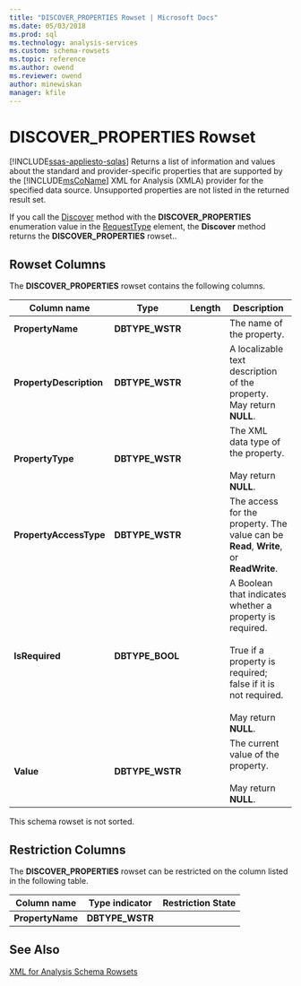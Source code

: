 ```yaml
---
title: "DISCOVER_PROPERTIES Rowset | Microsoft Docs"
ms.date: 05/03/2018
ms.prod: sql
ms.technology: analysis-services
ms.custom: schema-rowsets
ms.topic: reference
ms.author: owend
ms.reviewer: owend
author: minewiskan
manager: kfile
---
```

# DISCOVER_PROPERTIES Rowset
[!INCLUDE[ssas-appliesto-sqlas](../../../includes/ssas-appliesto-sqlas.md)]
  Returns a list of information and values about the standard and provider-specific properties that are supported by the [!INCLUDE[msCoName](../../../includes/msconame-md.md)] XML for Analysis (XMLA) provider for the specified data source. Unsupported properties are not listed in the returned result set.  
  
 If you call the [Discover](../../../analysis-services/xmla/xml-elements-methods-discover.md) method with the **DISCOVER_PROPERTIES** enumeration value in the [RequestType](../../../analysis-services/xmla/xml-elements-properties/requesttype-element-xmla.md) element, the **Discover** method returns the **DISCOVER_PROPERTIES** rowset..  
  
## Rowset Columns  
 The **DISCOVER_PROPERTIES** rowset contains the following columns.  
  
|Column name|Type|Length|Description|  
|-----------------|----------|------------|-----------------|  
|**PropertyName**|**DBTYPE_WSTR**||The name of the property.|  
|**PropertyDescription**|**DBTYPE_WSTR**||A localizable text description of the property. May return **NULL**.|  
|**PropertyType**|**DBTYPE_WSTR**||The XML data type of the property.<br /><br /> May return **NULL**.|  
|**PropertyAccessType**|**DBTYPE_WSTR**||The access for the property. The value can be **Read**, **Write**, or **ReadWrite**.|  
|**IsRequired**|**DBTYPE_BOOL**||A Boolean that indicates whether a property is required.<br /><br /> True if a property is required; false if it is not required.<br /><br /> May return **NULL**.|  
|**Value**|**DBTYPE_WSTR**||The current value of the property.<br /><br /> May return **NULL**.|  
  
 This schema rowset is not sorted.  
  
## Restriction Columns  
 The **DISCOVER_PROPERTIES** rowset can be restricted on the column listed in the following table.  
  
|Column name|Type indicator|Restriction State|  
|-----------------|--------------------|-----------------------|  
|**PropertyName**|**DBTYPE_WSTR**||  
  
## See Also  
 [XML for Analysis Schema Rowsets](../../../analysis-services/schema-rowsets/xml/xml-for-analysis-schema-rowsets.md)  
  
  
